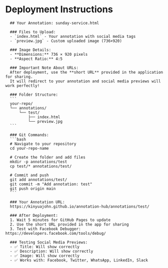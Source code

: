 # Deployment Instructions

      ## Your Annotation: sunday-service.html

      ### Files to Upload:
      - `index.html` - Your annotation with social media tags
      - `preview.jpg` - Custom uploaded image (736×920)

      ### Image Details:
      - **Dimensions:** 736 × 920 pixels
      - **Aspect Ratio:** 4:5

      ### Important Note About URLs:
      After deployment, use the **short URL** provided in the application for sharing. 
      It will redirect to your annotation and social media previews will work perfectly!

      ### Folder Structure:
      ```
      your-repo/
      └── annotations/
          └── test/
              ├── index.html
              └── preview.jpg
      ```

      ### Git Commands:
      ```bash
      # Navigate to your repository
      cd your-repo-name

      # Create the folder and add files
      mkdir -p annotations/test
      cp test/* annotations/test/

      # Commit and push
      git add annotations/test/
      git commit -m "Add annotation: test"
      git push origin main
      ```

      ### Your Annotation URL:
      https://kinyuajohn.github.io/annotation-hub/annotations/test/

      ### After Deployment:
      1. Wait 5 minutes for GitHub Pages to update
      2. Use the short URL provided in the app for sharing
      3. Test with Facebook Debugger: https://developers.facebook.com/tools/debug/

      ### Testing Social Media Previews:
      - ✅ Title: Will show correctly
      - ✅ Description: Will show correctly  
      - ✅ Image: Will show correctly
      - ✅ Works with: Facebook, Twitter, WhatsApp, LinkedIn, Slack
      